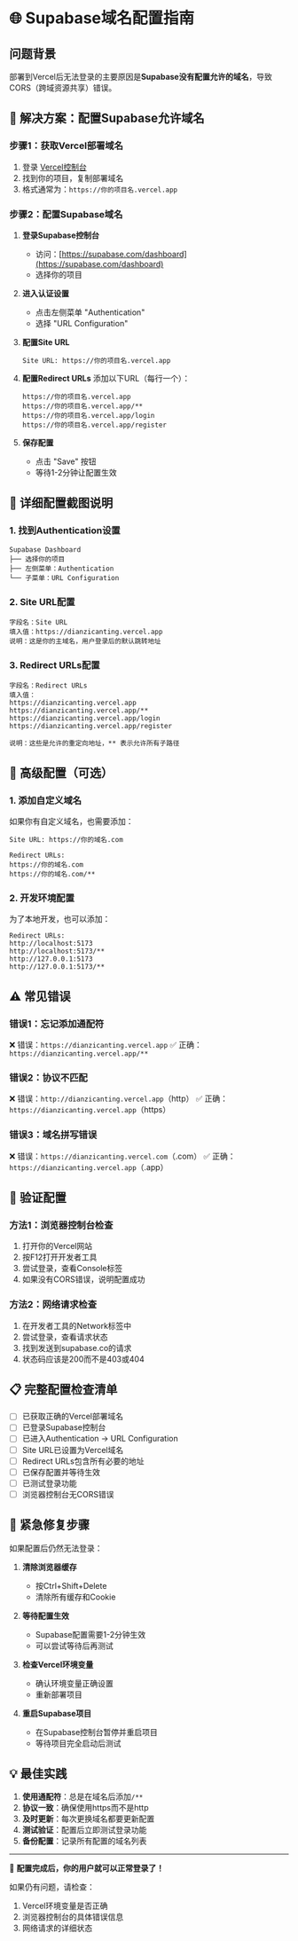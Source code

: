 # 🌐 Supabase域名配置指南

## 问题背景
部署到Vercel后无法登录的主要原因是**Supabase没有配置允许的域名**，导致CORS（跨域资源共享）错误。

## 🎯 解决方案：配置Supabase允许域名

### 步骤1：获取Vercel部署域名
1. 登录 [Vercel控制台](https://vercel.com/dashboard)
2. 找到你的项目，复制部署域名
3. 格式通常为：`https://你的项目名.vercel.app`

### 步骤2：配置Supabase域名
1. **登录Supabase控制台**
   - 访问：[https://supabase.com/dashboard](https://supabase.com/dashboard)
   - 选择你的项目

2. **进入认证设置**
   - 点击左侧菜单 "Authentication"
   - 选择 "URL Configuration"

3. **配置Site URL**
   ```
   Site URL: https://你的项目名.vercel.app
   ```
   
4. **配置Redirect URLs**
   添加以下URL（每行一个）：
   ```
   https://你的项目名.vercel.app
   https://你的项目名.vercel.app/**
   https://你的项目名.vercel.app/login
   https://你的项目名.vercel.app/register
   ```

5. **保存配置**
   - 点击 "Save" 按钮
   - 等待1-2分钟让配置生效

## 📸 详细配置截图说明

### 1. 找到Authentication设置
```
Supabase Dashboard
├── 选择你的项目
├── 左侧菜单：Authentication
└── 子菜单：URL Configuration
```

### 2. Site URL配置
```
字段名：Site URL
填入值：https://dianzicanting.vercel.app
说明：这是你的主域名，用户登录后的默认跳转地址
```

### 3. Redirect URLs配置
```
字段名：Redirect URLs
填入值：
https://dianzicanting.vercel.app
https://dianzicanting.vercel.app/**
https://dianzicanting.vercel.app/login
https://dianzicanting.vercel.app/register

说明：这些是允许的重定向地址，** 表示允许所有子路径
```

## 🔧 高级配置（可选）

### 1. 添加自定义域名
如果你有自定义域名，也需要添加：
```
Site URL: https://你的域名.com

Redirect URLs:
https://你的域名.com
https://你的域名.com/**
```

### 2. 开发环境配置
为了本地开发，也可以添加：
```
Redirect URLs:
http://localhost:5173
http://localhost:5173/**
http://127.0.0.1:5173
http://127.0.0.1:5173/**
```

## ⚠️ 常见错误

### 错误1：忘记添加通配符
❌ 错误：`https://dianzicanting.vercel.app`
✅ 正确：`https://dianzicanting.vercel.app/**`

### 错误2：协议不匹配
❌ 错误：`http://dianzicanting.vercel.app`（http）
✅ 正确：`https://dianzicanting.vercel.app`（https）

### 错误3：域名拼写错误
❌ 错误：`https://dianzicanting.vercel.com`（.com）
✅ 正确：`https://dianzicanting.vercel.app`（.app）

## 🧪 验证配置

### 方法1：浏览器控制台检查
1. 打开你的Vercel网站
2. 按F12打开开发者工具
3. 尝试登录，查看Console标签
4. 如果没有CORS错误，说明配置成功

### 方法2：网络请求检查
1. 在开发者工具的Network标签中
2. 尝试登录，查看请求状态
3. 找到发送到supabase.co的请求
4. 状态码应该是200而不是403或404

## 📋 完整配置检查清单

- [ ] 已获取正确的Vercel部署域名
- [ ] 已登录Supabase控制台
- [ ] 已进入Authentication → URL Configuration
- [ ] Site URL已设置为Vercel域名
- [ ] Redirect URLs包含所有必要的地址
- [ ] 已保存配置并等待生效
- [ ] 已测试登录功能
- [ ] 浏览器控制台无CORS错误

## 🚨 紧急修复步骤

如果配置后仍然无法登录：

1. **清除浏览器缓存**
   - 按Ctrl+Shift+Delete
   - 清除所有缓存和Cookie

2. **等待配置生效**
   - Supabase配置需要1-2分钟生效
   - 可以尝试等待后再测试

3. **检查Vercel环境变量**
   - 确认环境变量正确设置
   - 重新部署项目

4. **重启Supabase项目**
   - 在Supabase控制台暂停并重启项目
   - 等待项目完全启动后测试

## 💡 最佳实践

1. **使用通配符**：总是在域名后添加`/**`
2. **协议一致**：确保使用https而不是http
3. **及时更新**：每次更换域名都要更新配置
4. **测试验证**：配置后立即测试登录功能
5. **备份配置**：记录所有配置的域名列表

---

🎯 **配置完成后，你的用户就可以正常登录了！**

如果仍有问题，请检查：
1. Vercel环境变量是否正确
2. 浏览器控制台的具体错误信息
3. 网络请求的详细状态